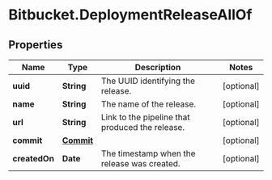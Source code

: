 # Bitbucket.DeploymentReleaseAllOf

## Properties

Name | Type | Description | Notes
------------ | ------------- | ------------- | -------------
**uuid** | **String** | The UUID identifying the release. | [optional] 
**name** | **String** | The name of the release. | [optional] 
**url** | **String** | Link to the pipeline that produced the release. | [optional] 
**commit** | [**Commit**](Commit.md) |  | [optional] 
**createdOn** | **Date** | The timestamp when the release was created. | [optional] 


